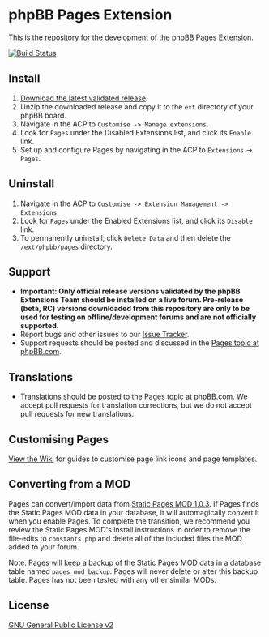 # phpBB Pages Extension

This is the repository for the development of the phpBB Pages Extension.

[![Build Status](https://github.com/phpbb-extensions/pages/workflows/Tests/badge.svg)](https://github.com/phpbb-extensions/pages/actions)

## Install

1. [Download the latest validated release](https://www.phpbb.com/customise/db/extension/pages/).
2. Unzip the downloaded release and copy it to the `ext` directory of your phpBB board.
3. Navigate in the ACP to `Customise -> Manage extensions`.
4. Look for `Pages` under the Disabled Extensions list, and click its `Enable` link.
5. Set up and configure Pages by navigating in the ACP to `Extensions` -> `Pages`.

## Uninstall

1. Navigate in the ACP to `Customise -> Extension Management -> Extensions`.
2. Look for `Pages` under the Enabled Extensions list, and click its `Disable` link.
3. To permanently uninstall, click `Delete Data` and then delete the `/ext/phpbb/pages` directory.

## Support

* **Important: Only official release versions validated by the phpBB Extensions Team should be installed on a live forum. Pre-release (beta, RC) versions downloaded from this repository are only to be used for testing on offline/development forums and are not officially supported.**
* Report bugs and other issues to our [Issue Tracker](https://github.com/phpbb-extensions/pages/issues).
* Support requests should be posted and discussed in the [Pages topic at phpBB.com](https://www.phpbb.com/customise/db/extension/pages/support).

## Translations

* Translations should be posted to the [Pages topic at phpBB.com](https://www.phpbb.com/customise/db/extension/pages/support/topic/130741). We accept pull requests for translation corrections, but we do not accept pull requests for new translations.

## Customising Pages

[View the Wiki](https://github.com/phpbb-extensions/pages/wiki/Customising-Pages) for guides to customise page link icons and page templates.

## Converting from a MOD

Pages can convert/import data from [Static Pages MOD 1.0.3](https://www.phpbb.com/customise/db/mod/static_pages). If Pages finds the Static Pages MOD data in your database, it will automagically convert it when you enable Pages. To complete the transition, we recommend you review the Static Pages MOD's install instructions in order to remove the file-edits to `constants.php` and delete all of the included files the MOD added to your forum.

Note: Pages will keep a backup of the Static Pages MOD data in a database table named `pages_mod_backup`. Pages will never delete or alter this backup table. Pages has not been tested with any other similar MODs.

## License
[GNU General Public License v2](http://opensource.org/licenses/GPL-2.0)
